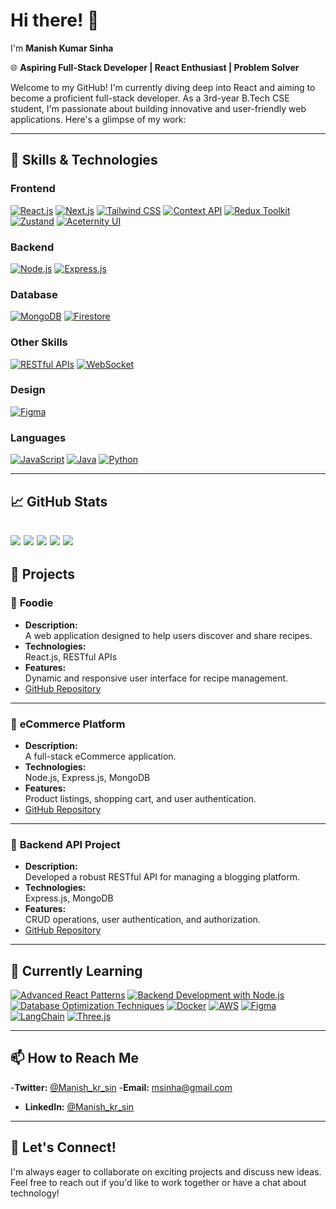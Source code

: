 # Hi there! 👋  
I'm **Manish Kumar Sinha**

🌐 **Aspiring Full-Stack Developer | React Enthusiast | Problem Solver**

Welcome to my GitHub! I'm currently diving deep into React and aiming to become a proficient full-stack developer. As a 3rd-year B.Tech CSE student, I'm passionate about building innovative and user-friendly web applications. Here's a glimpse of my work:


---

## 🚀 Skills & Technologies  

### **Frontend**  
[![React.js](https://img.shields.io/badge/React.js-20232a?style=for-the-badge&logo=react&logoColor=61dafb)](https://github.com/facebook/react)
[![Next.js](https://img.shields.io/badge/Next.js-000000?style=for-the-badge&logo=next.js&logoColor=white)](https://github.com/vercel/next.js)
[![Tailwind CSS](https://img.shields.io/badge/Tailwind%20CSS-38b2ac?style=for-the-badge&logo=tailwindcss&logoColor=white)](https://github.com/tailwindlabs/tailwindcss)
[![Context API](https://img.shields.io/badge/Context%20API-61dafb?style=for-the-badge&logo=react&logoColor=white)](https://react.dev/learn/passing-data-deeply-with-context)
[![Redux Toolkit](https://img.shields.io/badge/Redux%20Toolkit-764abc?style=for-the-badge&logo=redux&logoColor=white)](https://github.com/reduxjs/redux-toolkit)
[![Zustand](https://img.shields.io/badge/Zustand-e0e3e4?style=for-the-badge&logo=elephant&logoColor=black)](https://github.com/pmndrs/zustand)
[![Aceternity UI](https://img.shields.io/badge/Aceternity%20UI-20232a?style=for-the-badge&logo=github&logoColor=white)](https://github.com/aceternity-ui)

### **Backend**  
[![Node.js](https://img.shields.io/badge/Node.js-339933?style=for-the-badge&logo=nodedotjs&logoColor=white)](https://github.com/nodejs/node)
[![Express.js](https://img.shields.io/badge/Express.js-000000?style=for-the-badge&logo=express&logoColor=white)](https://github.com/expressjs/express) 

### **Database**  
[![MongoDB](https://img.shields.io/badge/MongoDB-47A248?style=for-the-badge&logo=mongodb&logoColor=white)](https://github.com/mongodb/mongo)
[![Firestore](https://img.shields.io/badge/Firestore-FFCA28?style=for-the-badge&logo=firebase&logoColor=white)](https://github.com/firebase/firebase-js-sdk)

### **Other Skills**  
[![RESTful APIs](https://img.shields.io/badge/RESTful%20APIs-005571?style=for-the-badge&logo=api&logoColor=white)](https://github.com/microsoft/api-guidelines)
[![WebSocket](https://img.shields.io/badge/WebSocket-000000?style=for-the-badge&logo=websocket&logoColor=white)](https://github.com/websockets/ws)

### **Design**  
[![Figma](https://img.shields.io/badge/Figma-F24E1E?style=for-the-badge&logo=figma&logoColor=white)](https://github.com/figma) 

### **Languages**  
[![JavaScript](https://img.shields.io/badge/JavaScript-F7DF1E?style=for-the-badge&logo=javascript&logoColor=black)](https://github.com/tc39)
[![Java](https://img.shields.io/badge/Java-007396?style=for-the-badge&logo=java&logoColor=white)](https://github.com/openjdk)
[![Python](https://img.shields.io/badge/Python-3776AB?style=for-the-badge&logo=python&logoColor=yellow)](https://github.com/python/cpython)

---

## 📈 GitHub Stats  

![](https://github-profile-summary-cards.vercel.app/api/cards/profile-details?username=msinha569&theme=github)
![](https://github-profile-summary-cards.vercel.app/api/cards/repos-per-language?username=msinha569&theme=github)
![](https://github-profile-summary-cards.vercel.app/api/cards/most-commit-language?username=msinha569&theme=github)
![](https://github-profile-summary-cards.vercel.app/api/cards/stats?username=msinha569&theme=github)
![](https://github-profile-summary-cards.vercel.app/api/cards/productive-time?username=msinha569&theme=github)
---

## 💼 Projects  

### 🍔 **Foodie**  
- **Description:**  
  A web application designed to help users discover and share recipes.  
- **Technologies:**  
  React.js, RESTful APIs  
- **Features:**  
  Dynamic and responsive user interface for recipe management.  
- [GitHub Repository](https://github.com/msinha569/foodie)  

---

### 🛒 **eCommerce Platform**  
- **Description:**  
  A full-stack eCommerce application.  
- **Technologies:**  
  Node.js, Express.js, MongoDB  
- **Features:**  
  Product listings, shopping cart, and user authentication.  
- [GitHub Repository](https://github.com/msinha569/eCommerce)  

---

### 🔧 **Backend API Project**  
- **Description:**  
  Developed a robust RESTful API for managing a blogging platform.  
- **Technologies:**  
  Express.js, MongoDB  
- **Features:**  
  CRUD operations, user authentication, and authorization.  
- [GitHub Repository](https://github.com/msinha569/backend-api-project)  

---

## 🌱 Currently Learning  
[![Advanced React Patterns](https://img.shields.io/badge/Advanced%20React%20Patterns-20232a?style=for-the-badge&logo=react&logoColor=61dafb)](https://github.com/reactjs/reactjs.org/issues)
[![Backend Development with Node.js](https://img.shields.io/badge/Node.js%20Backend-339933?style=for-the-badge&logo=nodedotjs&logoColor=white)](https://github.com/nodejs/node)
[![Database Optimization Techniques](https://img.shields.io/badge/Database%20Optimization-4db33d?style=for-the-badge&logo=mysql&logoColor=white)](https://github.com/topics/database-optimization)
[![Docker](https://img.shields.io/badge/Docker-2496ED?style=for-the-badge&logo=docker&logoColor=white)](https://github.com/docker/docker-ce)
[![AWS](https://img.shields.io/badge/AWS-232F3E?style=for-the-badge&logo=amazonaws&logoColor=white)](https://github.com/aws)
[![Figma](https://img.shields.io/badge/Figma-F24E1E?style=for-the-badge&logo=figma&logoColor=white)](https://github.com/figma)
[![LangChain](https://img.shields.io/badge/LangChain-9B59B6?style=for-the-badge&logo=langchain&logoColor=white)](https://github.com/hwchase17/langchain)
[![Three.js](https://img.shields.io/badge/Three.js-000000?style=for-the-badge&logo=three.js&logoColor=white)](https://github.com/mrdoob/three.js)

---

## 📫 How to Reach Me  

-**Twitter:** <a href="https://twitter.com/Manish_kr_sin" target="_blank">@Manish_kr_sin</a>
-**Email:** <a href="mailto:msinha569@gmail.com" target="_blank">msinha@gmail.com</a>
- **LinkedIn:**  <a href="https://www.linkedin.com/in/msinha569/" target="_blank">@Manish_kr_sin</a>

---

## 🤝 Let's Connect!  

I'm always eager to collaborate on exciting projects and discuss new ideas. Feel free to reach out if you'd like to work together or have a chat about technology!  
